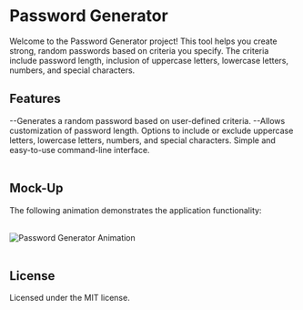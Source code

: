 <h1>Password Generator</h1>

<p>Welcome to the Password Generator project! This tool helps you create strong, random passwords based on criteria you specify. The criteria include password length, inclusion of uppercase letters, lowercase letters, numbers, and special characters.</p>

## Features

--Generates a random password based on user-defined criteria.
--Allows customization of password length.
Options to include or exclude uppercase letters, lowercase letters, numbers, and special characters.
Simple and easy-to-use command-line interface.<br/>
<br/>

## Mock-Up

The following animation demonstrates the application functionality:<br>
<br/>

![Password Generator Animation](assets/videos/password-generator-video.gif)<br/>
<br/>


## License
Licensed under the MIT license.
